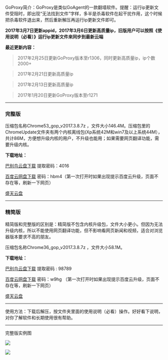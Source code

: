 GoProxy简介：GoProxy是类似GoAgent的一款翻墙软件。提醒：运行ip更新文件受阻时，即出现“无法找到文件”字样，多半是杀毒软件在起干扰作用，这个时候把杀毒软件退出来，然后重新解压再运行ip更新文件即可。

**2017年3月7日更新appid，2017年3月6日更新高质量ip，旧版用户可以按照《使用说明（必看）》运行ip更新文件来同步到最新云端**

**最近更新内容：**

> 2017年2月25日更新GoProxy版本至r1306，同时更新高质量ip，ip个数2000+

> 2017年2月21日更新高质量ip

> 2017年2月13日更新高质量ip

> 2017年1月20日更新GoProxy版本至r1271

***

### 完整版

压缩包名称Chrome53_gop_v2017.3.8.7z ，文件大小146.4M。压缩包里的ChromeUpdate文件夹有两个内核离线包(Xp系统42M和win7及以上系统44M），共计86M，方便想升级内核的用户，不升级也能用；如果需要网页翻译功能，需要升级内核。

**下载地址：**

[巴别鸟云盘下载](http://www.babel.cc/share.do?s=4197641168887384) 提取密码：4016

[百度云网盘下载](http://pan.baidu.com/s/1skCEw7z) 密码：hbm4（第一次打开时如果出现提示百度云升级，页面不存在等，刷新一下网页）

[盛天云盘](http://pan.stnts.com/s/ldWWwi6)

***
### 精简版

精简版和完整版的区别是：精简版不包含内核升级包，文件大小更小。但因为无法升级内核，所以不能使用网页翻译功能，但不影响看网页新闻和视频，适合对浏览器版本要求不高的朋友。

压缩包名称Chrome36_gop_v2017.3.8.7z ，文件大小58.1M。

**下载地址：**

[巴别鸟云盘下载](http://www.babel.cc/share.do?s=6840742454749897) 提取密码 : 98789

[百度云网盘下载](http://pan.baidu.com/s/1skR739V) 密码：w9hg （第一次打开时如果出现提示百度云升级，页面不存在等，刷新一下网页）

[盛天云盘](http://pan.stnts.com/s/dcOgPjt)

***

使用方法：下载后解压，按文件夹里面的使用说明（必看）操作。好好看下说明，对你了解软件和长期使用很有帮助。

***
完整版实例图

![](https://raw.githubusercontent.com/Alvin9999/pac2/master/goagent综合版使用1.png)

![](https://raw.githubusercontent.com/Alvin9999/pac2/master/GOP1.png)